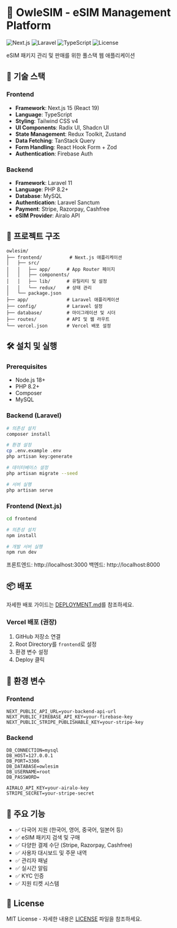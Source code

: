 # 🦉 OwleSIM - eSIM Management Platform

![Next.js](https://img.shields.io/badge/Next.js-15.5-black)
![Laravel](https://img.shields.io/badge/Laravel-11-red)
![TypeScript](https://img.shields.io/badge/TypeScript-5.9-blue)
![License](https://img.shields.io/badge/license-MIT-green)

eSIM 패키지 관리 및 판매를 위한 풀스택 웹 애플리케이션

## 🚀 기술 스택

### Frontend
- **Framework**: Next.js 15 (React 19)
- **Language**: TypeScript
- **Styling**: Tailwind CSS v4
- **UI Components**: Radix UI, Shadcn UI
- **State Management**: Redux Toolkit, Zustand
- **Data Fetching**: TanStack Query
- **Form Handling**: React Hook Form + Zod
- **Authentication**: Firebase Auth

### Backend
- **Framework**: Laravel 11
- **Language**: PHP 8.2+
- **Database**: MySQL
- **Authentication**: Laravel Sanctum
- **Payment**: Stripe, Razorpay, Cashfree
- **eSIM Provider**: Airalo API

## 📁 프로젝트 구조

```
owlesim/
├── frontend/          # Next.js 애플리케이션
│   ├── src/
│   │   ├── app/      # App Router 페이지
│   │   ├── components/
│   │   ├── lib/      # 유틸리티 및 설정
│   │   └── redux/    # 상태 관리
│   └── package.json
├── app/              # Laravel 애플리케이션
├── config/           # Laravel 설정
├── database/         # 마이그레이션 및 시더
├── routes/           # API 및 웹 라우트
└── vercel.json       # Vercel 배포 설정
```

## 🛠️ 설치 및 실행

### Prerequisites
- Node.js 18+
- PHP 8.2+
- Composer
- MySQL

### Backend (Laravel)

```bash
# 의존성 설치
composer install

# 환경 설정
cp .env.example .env
php artisan key:generate

# 데이터베이스 설정
php artisan migrate --seed

# 서버 실행
php artisan serve
```

### Frontend (Next.js)

```bash
cd frontend

# 의존성 설치
npm install

# 개발 서버 실행
npm run dev
```

프론트엔드: http://localhost:3000
백엔드: http://localhost:8000

## 📦 배포

자세한 배포 가이드는 [DEPLOYMENT.md](./DEPLOYMENT.md)를 참조하세요.

### Vercel 배포 (권장)

1. GitHub 저장소 연결
2. Root Directory를 `frontend`로 설정
3. 환경 변수 설정
4. Deploy 클릭

## 🔑 환경 변수

### Frontend
```env
NEXT_PUBLIC_API_URL=your-backend-api-url
NEXT_PUBLIC_FIREBASE_API_KEY=your-firebase-key
NEXT_PUBLIC_STRIPE_PUBLISHABLE_KEY=your-stripe-key
```

### Backend
```env
DB_CONNECTION=mysql
DB_HOST=127.0.0.1
DB_PORT=3306
DB_DATABASE=owlesim
DB_USERNAME=root
DB_PASSWORD=

AIRALO_API_KEY=your-airalo-key
STRIPE_SECRET=your-stripe-secret
```

## 📱 주요 기능

- ✅ 다국어 지원 (한국어, 영어, 중국어, 일본어 등)
- ✅ eSIM 패키지 검색 및 구매
- ✅ 다양한 결제 수단 (Stripe, Razorpay, Cashfree)
- ✅ 사용자 대시보드 및 주문 내역
- ✅ 관리자 패널
- ✅ 실시간 알림
- ✅ KYC 인증
- ✅ 지원 티켓 시스템

## 📄 License

MIT License - 자세한 내용은 [LICENSE](LICENSE) 파일을 참조하세요.
